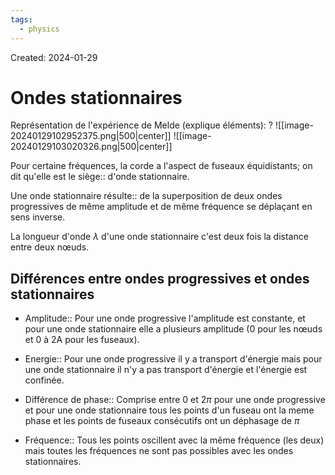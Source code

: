 ```yaml
---
tags:
  - physics
---
```

Created: 2024-01-29

# Ondes stationnaires

Représentation de l'expérience de Melde (explique éléments):
?
![[image-20240129102952375.png|500|center]]
![[image-20240129103020326.png|500|center]]
<!--SR:!2024-03-12,24,230-->



Pour certaine fréquences, la corde a l'aspect de fuseaux équidistants; on dit qu'elle est le siège:: d'onde stationnaire.
<!--SR:!2024-03-11,21,210-->

Une onde stationnaire résulte:: de la superposition de deux ondes progressives de même amplitude et de même fréquence se déplaçant en sens inverse.
<!--SR:!2024-03-14,15,182-->

La longueur d'onde $\lambda$ d'une onde stationnaire c'est deux fois la distance entre deux nœuds.

## Différences entre ondes progressives et ondes stationnaires
- Amplitude:: Pour une onde progressive l'amplitude est constante, et pour une onde stationnaire elle a plusieurs amplitude (0 pour les nœuds et 0 à 2A pour les fuseaux).
<!--SR:!2024-03-08,7,130-->
- Energie:: Pour une onde progressive il y a transport d'énergie mais pour une onde stationnaire il n'y a pas transport d'énergie et l'énergie est confinée.
<!--SR:!2024-03-06,22,250-->
- Différence de phase:: Comprise entre $0$ et $2\pi$ pour une onde progressive et pour une onde stationnaire tous les points d'un fuseau ont la meme phase et les points de fuseaux consécutifs ont un déphasage de $\pi$
<!--SR:!2024-03-04,4,130-->
- Fréquence:: Tous les points oscillent avec la même fréquence (les deux) mais toutes les fréquences ne sont pas possibles avec les ondes stationnaires.
<!--SR:!2024-03-14,14,150-->
